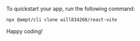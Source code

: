 To quickstart your app, run the following command: 

```bash
npx @ampt/cli clone will834268/react-vite
```

Happy coding!
